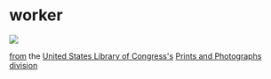 # worker

![](https://upload.wikimedia.org/wikipedia/commons/thumb/b/b8/Otto_Lilienthal_gliding_experiment_ppmsca.02546.jpg/640px-Otto_Lilienthal_gliding_experiment_ppmsca.02546.jpg)

[from](https://commons.wikimedia.org/wiki/File:Otto_Lilienthal_gliding_experiment_ppmsca.02546.jpg) the [United States Library of Congress's](https://www.loc.gov/) [Prints and Photographs division](https://www.loc.gov/rr/print/)
